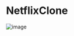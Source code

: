 # NetflixClone

![image](https://github.com/azizpolat/NetflixClone/assets/117382610/8c9b566d-8d66-4ab4-a69a-c8fc8b656bce)

